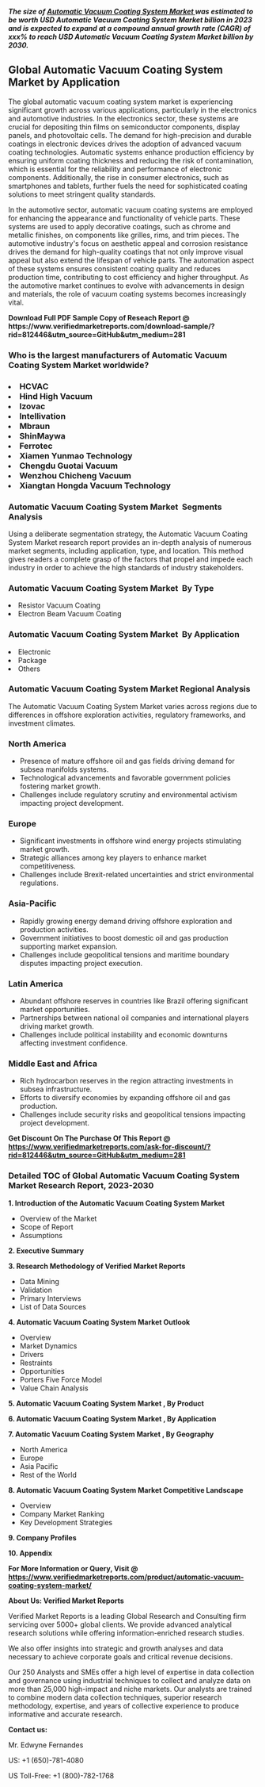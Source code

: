 <p><em><strong>The size of <a href="https://www.verifiedmarketreports.com/download-sample/?rid=812446&utm_source=GitHub&utm_medium=281" target="_blank">Automatic Vacuum Coating System Market </a> was estimated to be worth USD Automatic Vacuum Coating System Market billion in 2023 and is expected to expand at a compound annual growth rate (CAGR) of xxx% to reach USD Automatic Vacuum Coating System Market billion by 2030.</strong></em><br /><h2>Global Automatic Vacuum Coating System Market by Application</h2><p>The global automatic vacuum coating system market is experiencing significant growth across various applications, particularly in the electronics and automotive industries. In the electronics sector, these systems are crucial for depositing thin films on semiconductor components, display panels, and photovoltaic cells. The demand for high-precision and durable coatings in electronic devices drives the adoption of advanced vacuum coating technologies. Automatic systems enhance production efficiency by ensuring uniform coating thickness and reducing the risk of contamination, which is essential for the reliability and performance of electronic components. Additionally, the rise in consumer electronics, such as smartphones and tablets, further fuels the need for sophisticated coating solutions to meet stringent quality standards.</p><p>In the automotive sector, automatic vacuum coating systems are employed for enhancing the appearance and functionality of vehicle parts. These systems are used to apply decorative coatings, such as chrome and metallic finishes, on components like grilles, rims, and trim pieces. The automotive industry's focus on aesthetic appeal and corrosion resistance drives the demand for high-quality coatings that not only improve visual appeal but also extend the lifespan of vehicle parts. The automation aspect of these systems ensures consistent coating quality and reduces production time, contributing to cost efficiency and higher throughput. As the automotive market continues to evolve with advancements in design and materials, the role of vacuum coating systems becomes increasingly vital.</p></p><p id="" class=""><strong>Download Full PDF Sample Copy of Reseach Report @ <a target="">https://www.verifiedmarketreports.com/download-sample/?rid=812446&utm_source=GitHub&utm_medium=281</a></strong></p><h3 id="" class="">Who is the largest manufacturers of&nbsp;Automatic Vacuum Coating System Market worldwide?</h3><h3 class=""></Li><Li>HCVAC</Li><Li> Hind High Vacuum</Li><Li> Izovac</Li><Li> Intellivation</Li><Li> Mbraun</Li><Li> ShinMaywa</Li><Li> Ferrotec</Li><Li> Xiamen Yunmao Technology</Li><Li> Chengdu Guotai Vacuum</Li><Li> Wenzhou Chicheng Vacuum</Li><Li> Xiangtan Hongda Vacuum Technology</h3><h3 id="" class="">Automatic Vacuum Coating System Market &nbsp;Segments Analysis</h3><p id="" class="">Using a deliberate segmentation strategy, the Automatic Vacuum Coating System Market research report provides an in-depth analysis of numerous market segments, including application, type, and location. This method gives readers a complete grasp of the factors that propel and impede each industry in order to achieve the high standards of industry stakeholders.</p><h3 id="" class="">Automatic Vacuum Coating System Market &nbsp;By Type</h3><p></Li><Li>Resistor Vacuum Coating</Li><Li> Electron Beam Vacuum Coating</p><h3 id="" class="">Automatic Vacuum Coating System Market &nbsp;By Application</h3><p class=""></Li><Li>Electronic</Li><Li> Package</Li><Li> Others</p><h3 id="" class="">Automatic Vacuum Coating System Market Regional Analysis</h3><p id="" class="">The Automatic Vacuum Coating System Market varies across regions due to differences in offshore exploration activities, regulatory frameworks, and investment climates.</p><h3 id="" class="">North America</h3><ul><li>Presence of mature offshore oil and gas fields driving demand for subsea manifolds systems.</li><li>Technological advancements and favorable government policies fostering market growth.</li><li>Challenges include regulatory scrutiny and environmental activism impacting project development.</li></ul><h3 id="" class="">Europe</h3><ul><li>Significant investments in offshore wind energy projects stimulating market growth.</li><li>Strategic alliances among key players to enhance market competitiveness.</li><li>Challenges include Brexit-related uncertainties and strict environmental regulations.</li></ul><h3 id="" class="">Asia-Pacific</h3><ul><li>Rapidly growing energy demand driving offshore exploration and production activities.</li><li>Government initiatives to boost domestic oil and gas production supporting market expansion.</li><li>Challenges include geopolitical tensions and maritime boundary disputes impacting project execution.</li></ul><h3 id="" class="">Latin America</h3><ul><li>Abundant offshore reserves in countries like Brazil offering significant market opportunities.</li><li>Partnerships between national oil companies and international players driving market growth.</li><li>Challenges include political instability and economic downturns affecting investment confidence.</li></ul><h3 id="" class="">Middle East and Africa</h3><ul><li>Rich hydrocarbon reserves in the region attracting investments in subsea infrastructure.</li><li>Efforts to diversify economies by expanding offshore oil and gas production.</li><li>Challenges include security risks and geopolitical tensions impacting project development.</li></ul><p id="" class=""><strong>Get Discount On The Purchase Of This Report @ <a href="https://www.verifiedmarketreports.com/ask-for-discount/?rid=812446&utm_source=GitHub&utm_medium=281" target="_blank">https://www.verifiedmarketreports.com/ask-for-discount/?rid=812446&utm_source=GitHub&utm_medium=281</a></strong></p><h3 id="" class="">Detailed TOC of Global Automatic Vacuum Coating System Market Research Report, 2023-2030</h3><p id="" class=""><strong>1. Introduction of the Automatic Vacuum Coating System Market </strong></p><ul><li>Overview of the Market</li><li>Scope of Report</li><li>Assumptions</li></ul><p id="" class=""><strong>2. Executive Summary</strong></p><p id="" class=""><strong>3. Research Methodology of Verified Market Reports</strong></p><ul><li>Data Mining</li><li>Validation</li><li>Primary Interviews</li><li>List of Data Sources</li></ul><p id="" class=""><strong>4. Automatic Vacuum Coating System Market Outlook</strong></p><ul><li>Overview</li><li>Market Dynamics</li><li>Drivers</li><li>Restraints</li><li>Opportunities</li><li>Porters Five Force Model</li><li>Value Chain Analysis</li></ul><p id="" class=""><strong>5. Automatic Vacuum Coating System Market , By Product</strong></p><p id="" class=""><strong>6. Automatic Vacuum Coating System Market , By Application</strong></p><p id="" class=""><strong>7. Automatic Vacuum Coating System Market , By Geography</strong></p><ul><li>North America</li><li>Europe</li><li>Asia Pacific</li><li>Rest of the World</li></ul><p id="" class=""><strong>8. Automatic Vacuum Coating System Market Competitive Landscape</strong></p><ul><li>Overview</li><li>Company Market Ranking</li><li>Key Development Strategies</li></ul><p id="" class=""><strong>9. Company Profiles</strong></p><p id="" class=""><strong>10. Appendix</strong></p><p id="" class=""><strong>For More Information or Query, Visit @ <a href="https://www.verifiedmarketreports.com/product/automatic-vacuum-coating-system-market/" target="_blank">https://www.verifiedmarketreports.com/product/automatic-vacuum-coating-system-market/</a></strong></p><p id="" class=""><strong>About Us: Verified Market Reports</strong></p><p id="" class="">Verified Market Reports is a leading Global Research and Consulting firm servicing over 5000+ global clients. We provide advanced analytical research solutions while offering information-enriched research studies.</p><p id="" class="">We also offer insights into strategic and growth analyses and data necessary to achieve corporate goals and critical revenue decisions.</p><p id="" class="">Our 250 Analysts and SMEs offer a high level of expertise in data collection and governance using industrial techniques to collect and analyze data on more than 25,000 high-impact and niche markets. Our analysts are trained to combine modern data collection techniques, superior research methodology, expertise, and years of collective experience to produce informative and accurate research.</p><p id="" class=""><strong>Contact us:</strong></p><p id="" class="">Mr. Edwyne Fernandes</p><p id="" class="">US: +1 (650)-781-4080</p><p id="" class="">US Toll-Free: +1 (800)-782-1768</p>
